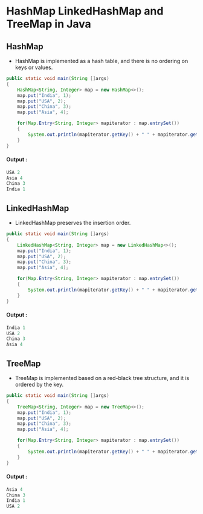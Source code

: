 # HashMap LinkedHashMap and TreeMap in Java

## HashMap

- HashMap is implemented as a hash table, and there is no ordering on keys or values. 


```java
public static void main(String []args)
{
    HashMap<String, Integer> map = new HashMap<>();
    map.put("India", 1);
    map.put("USA", 2);
    map.put("China", 3);
    map.put("Asia", 4);

    for(Map.Entry<String, Integer> mapiterator : map.entrySet())
    {
        System.out.println(mapiterator.getKey() + " " + mapiterator.getValue());
    }
}

```

#### Output :

```java
USA 2
Asia 4
China 3
India 1
```


## LinkedHashMap

- LinkedHashMap preserves the insertion order.


```java
public static void main(String []args)
{
    LinkedHashMap<String, Integer> map = new LinkedHashMap<>();
    map.put("India", 1);
    map.put("USA", 2);
    map.put("China", 3);
    map.put("Asia", 4);

    for(Map.Entry<String, Integer> mapiterator : map.entrySet())
    {
        System.out.println(mapiterator.getKey() + " " + mapiterator.getValue());
    }
}

```

#### Output :

```java
India 1
USA 2
China 3
Asia 4
```


## TreeMap

- TreeMap is implemented based on a red-black tree structure, and it is ordered by the key.

```java
public static void main(String []args)
{
    TreeMap<String, Integer> map = new TreeMap<>();
    map.put("India", 1);
    map.put("USA", 2);
    map.put("China", 3);
    map.put("Asia", 4);

    for(Map.Entry<String, Integer> mapiterator : map.entrySet())
    {
        System.out.println(mapiterator.getKey() + " " + mapiterator.getValue());
    }
}

```

#### Output :

```java
Asia 4
China 3
India 1
USA 2
```





